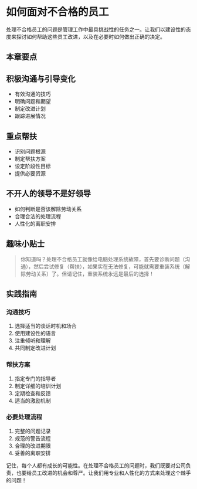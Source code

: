# 如何面对不合格的员工

处理不合格员工的问题是管理工作中最具挑战性的任务之一。让我们以建设性的态度来探讨如何帮助这些员工改进，以及在必要时如何做出正确的决定。

## 本章要点

## 积极沟通与引导变化
- 有效沟通的技巧
- 明确问题和期望
- 制定改进计划
- 跟踪进展情况

## 重点帮扶
- 识别问题根源
- 制定帮扶方案
- 设定阶段性目标
- 提供必要资源

## 不开人的领导不是好领导
- 如何判断是否该解除劳动关系
- 合理合法的处理流程
- 人性化的离职安排

## 趣味小贴士

> 你知道吗？处理不合格员工就像给电脑处理系统故障，首先要诊断问题（沟通），然后尝试修复（帮扶），如果实在无法修复，可能就需要重装系统（解除劳动关系）了。但请记住，重装系统永远是最后的选择！

## 实践指南

### 沟通技巧
1. 选择适当的谈话时机和场合
2. 使用建设性的语言
3. 注重倾听和理解
4. 共同制定改进计划

### 帮扶方案
1. 指定专门的指导者
2. 制定详细的培训计划
3. 定期检查和反馈
4. 适当的激励机制

### 必要处理流程
1. 完整的问题记录
2. 规范的警告流程
3. 合理的改进期限
4. 妥善的离职安排

记住，每个人都有成长的可能性。在处理不合格员工的问题时，我们既要对公司负责，也要给员工改进的机会和尊严。让我们用专业和人性化的方式来处理这个棘手的问题！
